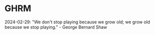 # GHRM

2024-02-29: "We don't stop playing because we grow old; we grow old because we stop playing." - George Bernard Shaw